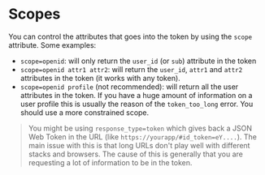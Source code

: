 # Scopes

You can control the attributes that goes into the token by using the `scope` attribute. Some examples:

* `scope=openid`: will only return the `user_id` (or `sub`) attribute in the token
* `scope=openid attr1 attr2`: will return the `user_id`, `attr1` and `attr2` attributes in the token (it works with any token).
* `scope=openid profile` (not recommended): will return all the user attributes in the token. If you have a huge amount of information on a user profile this is usually the reason of the `token_too_long` error. You should use a more constrained scope.

> You might be using `response_type=token` which gives back a JSON Web Token in the URL (like `https://yourapp/#id_token=eY....`). The main issue with this is that long URLs don't play well with different stacks and browsers. The cause of this is generally that you are requesting a lot of information to be in the token.

